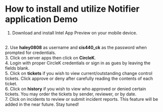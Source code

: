 How to install and utilize Notifier application Demo
======================================================================
1. Download and install Intel App Preview on your mobile device.
</br>
2. Use <b>haley0808</b> as username and <b>cis440_ck</b> as the password when prompted for credentials.
</br>
3. Click on server apps then click on <b>CircleK</b>.
</br>
4. Login with proper CircleK credentials or sign in as gues by leaving the fields blank.
</br>
5. Click on <b>tickets</b> if you wish to view current/outstanding change control tickets. Click approve or deny after carefully reading the contents of each ticket. 
</br>
6. Click on <b>history</b> if you wish to view who approved or denied certain tickets. You may order the tickets by sender, reviewer, or by date.   
</br>
7. Click on incidents to review or submit incident reports. This feature will be added in the near future. Stay tuned!


